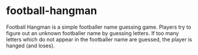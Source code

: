 # football-hangman
Football Hangman is a simple footballer name guessing game. Players try to figure out an unknown footballer name by guessing letters. If too many letters which do not appear in the footballer name are guessed, the player is hanged (and loses).
